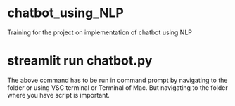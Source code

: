 # chatbot_using_NLP
Training for the project on implementation of chatbot using NLP
# streamlit run chatbot.py
The above command has to be run in command prompt by navigating to the folder or using VSC terminal or Terminal of Mac. But navigating to the folder where you have script is important.
